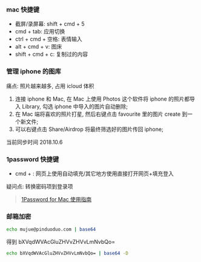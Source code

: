 ### mac 快捷键

* 截屏/录屏幕: shift + cmd + 5
* cmd + tab: 应用切换
* ctrl + cmd + 空格: 表情输入
* alt + cmd + v: 图床
* shift + cmd + c: 复制过的内容

### 管理 iphone 的图库

痛点: 照片越来越多, 占用 icloud 体积

1. 连接 iphone 和 Mac, 在 Mac 上使用 Photos 这个软件将 iphone 的照片都导入 Library, 勾选 iphone 中导入的图片自动删除;
2. 在 Mac 端将喜欢的照片打星, 然后右键点击 favourite 里的图片 create 到一个新文件;
3. 可以右键点击 Share/Airdrop 将最终筛选好的图片传回 iphone;

当前同步时间 2018.10.6

### 1password 快捷键

* cmd + \: 网页上使用自动填充/其它地方使用直接打开网页+填充登入

疑问点: 转换密码项到登录项

> [1Password for Mac 使用指南](https://sspai.com/post/35195)

### 邮箱加密

```bash
echo mujue@pinduoduo.com | base64
```

得到 bXVqdWVAcGluZHVvZHVvLmNvbQo=

```bash
echo bXVqdWVAcGluZHVvZHVvLmNvbQo= | base64 -D
```